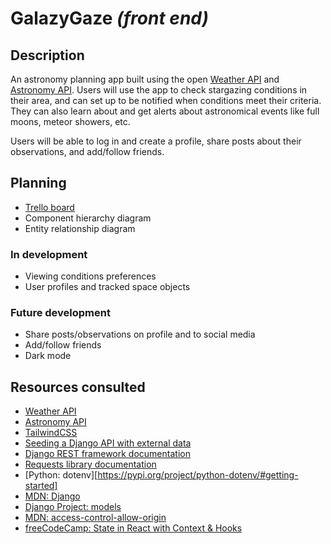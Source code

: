 # GalazyGaze _(front end)_

## Description
An astronomy planning app built using the open [Weather API](https://www.weatherapi.com/) and [Astronomy API](https://astronomyapi.com/). Users will use the app to check stargazing conditions in their area, and can set up to be notified when conditions meet their criteria. They can also learn about and get alerts about astronomical events like full moons, meteor showers, etc.

Users will be able to log in and create a profile, share posts about their observations, and add/follow friends.

## Planning
* [Trello board](https://trello.com/b/MpDEJbwE/ga-capstone)
* Component hierarchy diagram
* Entity relationship diagram

### In development
* Viewing conditions preferences
* User profiles and tracked space objects

### Future development
* Share posts/observations on profile and to social media
* Add/follow friends
* Dark mode

## Resources consulted
* [Weather API](https://www.weatherapi.com/)
* [Astronomy API](https://astronomyapi.com/)
* [TailwindCSS](https://tailwindcss.com/docs/)
* [Seeding a Django API with external data](https://medium.com/@chilinski.a/how-to-seed-a-django-api-with-data-from-an-external-api-b577b6e6ad54)
* [Django REST framework documentation](https://www.django-rest-framework.org/)
* [Requests library documentation](https://requests.readthedocs.io/en/latest/user/quickstart/)
* [Python: dotenv][https://pypi.org/project/python-dotenv/#getting-started]
* [MDN: Django](https://developer.mozilla.org/en-US/docs/Learn/Server-side/Django/Admin_site#advanced_configuration)
* [Django Project: models](https://docs.djangoproject.com/en/4.2/topics/db/models/)
* [MDN: access-control-allow-origin](https://developer.mozilla.org/en-US/docs/Web/HTTP/Headers/Access-Control-Allow-Origin)
* [freeCodeCamp: State in React with Context & Hooks](https://www.freecodecamp.org/news/state-management-with-react-hooks/)